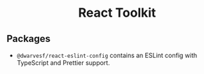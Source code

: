 <h1 align="center">
    React Toolkit
</h1>

## Packages

- `@dwarvesf/react-eslint-config` contains an ESLint config with TypeScript and
  Prettier support.
